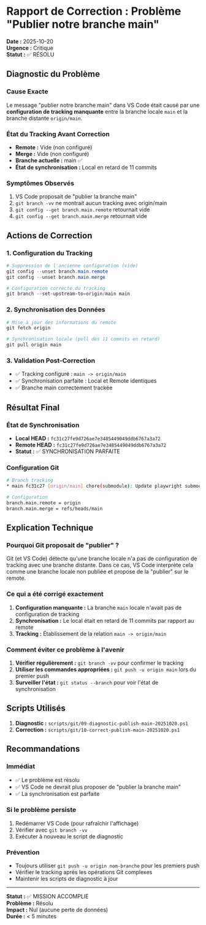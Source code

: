 # Rapport de Correction : Problème "Publier notre branche main"

**Date :** 2025-10-20  
**Urgence :** Critique  
**Statut :** ✅ RÉSOLU

## Diagnostic du Problème

### Cause Exacte
Le message "publier notre branche main" dans VS Code était causé par une **configuration de tracking manquante** entre la branche locale `main` et la branche distante `origin/main`.

### État du Tracking Avant Correction
- **Remote :** Vide (non configuré)
- **Merge :** Vide (non configuré)
- **Branche actuelle :** main ✅
- **État de synchronisation :** Local en retard de 11 commits

### Symptômes Observés
1. VS Code proposait de "publier la branche main"
2. `git branch -vv` ne montrait aucun tracking avec origin/main
3. `git config --get branch.main.remote` retournait vide
4. `git config --get branch.main.merge` retournait vide

## Actions de Correction

### 1. Configuration du Tracking
```powershell
# Suppression de l'ancienne configuration (vide)
git config --unset branch.main.remote
git config --unset branch.main.merge

# Configuration correcte du tracking
git branch --set-upstream-to=origin/main main
```

### 2. Synchronisation des Données
```powershell
# Mise à jour des informations du remote
git fetch origin

# Synchronisation locale (pull des 11 commits en retard)
git pull origin main
```

### 3. Validation Post-Correction
- ✅ Tracking configuré : `main -> origin/main`
- ✅ Synchronisation parfaite : Local et Remote identiques
- ✅ Branche main correctement trackée

## Résultat Final

### État de Synchronisation
- **Local HEAD :** `fc31c27fe9d726ae7e3485449049ddb6767a3a72`
- **Remote HEAD :** `fc31c27fe9d726ae7e3485449049ddb6767a3a72`
- **Statut :** ✅ SYNCHRONISATION PARFAITE

### Configuration Git
```bash
# Branch tracking
* main fc31c27 [origin/main] chore(submodule): Update playwright submodule reference

# Configuration
branch.main.remote = origin
branch.main.merge = refs/heads/main
```

## Explication Technique

### Pourquoi Git proposait de "publier" ?
Git (et VS Code) détecte qu'une branche locale n'a pas de configuration de tracking avec une branche distante. Dans ce cas, VS Code interprète cela comme une branche locale non publiée et propose de la "publier" sur le remote.

### Ce qui a été corrigé exactement
1. **Configuration manquante :** La branche `main` locale n'avait pas de configuration de tracking
2. **Synchronisation :** Le local était en retard de 11 commits par rapport au remote
3. **Tracking :** Établissement de la relation `main -> origin/main`

### Comment éviter ce problème à l'avenir
1. **Vérifier régulièrement :** `git branch -vv` pour confirmer le tracking
2. **Utiliser les commandes appropriées :** `git push -u origin main` lors du premier push
3. **Surveiller l'état :** `git status --branch` pour voir l'état de synchronisation

## Scripts Utilisés

1. **Diagnostic :** `scripts/git/09-diagnostic-publish-main-20251020.ps1`
2. **Correction :** `scripts/git/10-correct-publish-main-20251020.ps1`

## Recommandations

### Immédiat
- ✅ Le problème est résolu
- ✅ VS Code ne devrait plus proposer de "publier la branche main"
- ✅ La synchronisation est parfaite

### Si le problème persiste
1. Redémarrer VS Code (pour rafraîchir l'affichage)
2. Vérifier avec `git branch -vv`
3. Exécuter à nouveau le script de diagnostic

### Prévention
- Toujours utiliser `git push -u origin nom-branche` pour les premiers push
- Vérifier le tracking après les opérations Git complexes
- Maintenir les scripts de diagnostic à jour

---

**Statut :** ✅ MISSION ACCOMPLIE  
**Problème :** Résolu  
**Impact :** Nul (aucune perte de données)  
**Durée :** < 5 minutes